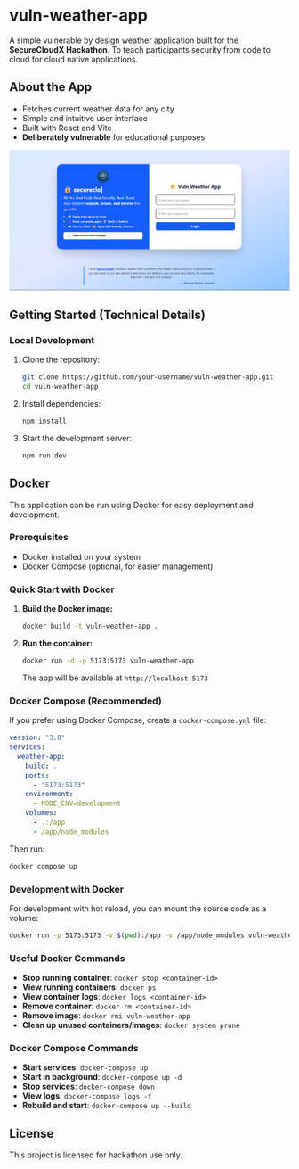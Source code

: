 # vuln-weather-app

A simple vulnerable by design weather application built for the **SecureCloudX Hackathon**. To teach participants security from code to cloud for cloud native applications.

## About the App

- Fetches current weather data for any city
- Simple and intuitive user interface
- Built with React and Vite
- **Deliberately vulnerable** for educational purposes

![Vulnerable Weather App](./src/assets/site-preview.png)

## Getting Started (Technical Details)

### Local Development

1. Clone the repository:

   ```bash
   git clone https://github.com/your-username/vuln-weather-app.git
   cd vuln-weather-app
   ```

2. Install dependencies:

   ```bash
   npm install
   ```

3. Start the development server:

   ```bash
   npm run dev
   ```

## Docker

This application can be run using Docker for easy deployment and development.

### Prerequisites

- Docker installed on your system
- Docker Compose (optional, for easier management)

### Quick Start with Docker

1. **Build the Docker image:**

   ```bash
   docker build -t vuln-weather-app .
   ```

2. **Run the container:**

   ```bash
   docker run -d -p 5173:5173 vuln-weather-app
   ```

   The app will be available at `http://localhost:5173`

### Docker Compose (Recommended)

If you prefer using Docker Compose, create a `docker-compose.yml` file:

```yaml
version: "3.8"
services:
  weather-app:
    build: .
    ports:
      - "5173:5173"
    environment:
      - NODE_ENV=development
    volumes:
      - .:/app
      - /app/node_modules
```

Then run:

```bash
docker compose up
```

### Development with Docker

For development with hot reload, you can mount the source code as a volume:

```bash
docker run -p 5173:5173 -v $(pwd):/app -v /app/node_modules vuln-weather-app
```

### Useful Docker Commands

- **Stop running container**: `docker stop <container-id>`
- **View running containers**: `docker ps`
- **View container logs**: `docker logs <container-id>`
- **Remove container**: `docker rm <container-id>`
- **Remove image**: `docker rmi vuln-weather-app`
- **Clean up unused containers/images**: `docker system prune`

### Docker Compose Commands

- **Start services**: `docker-compose up`
- **Start in background**: `docker-compose up -d`
- **Stop services**: `docker-compose down`
- **View logs**: `docker-compose logs -f`
- **Rebuild and start**: `docker-compose up --build`

## License

This project is licensed for hackathon use only.
